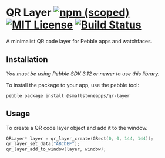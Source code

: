 # QR Layer [![npm (scoped)](https://img.shields.io/npm/v/@smallstoneapps/qr-layer.svg?maxAge=2592000&style=flat-square)](https://www.npmjs.com/package/@smallstoneapps/qr-layer)&nbsp;[![MIT License](http://img.shields.io/badge/license-MIT-lightgray.svg?style=flat-square)](./LICENSE) [![Build Status](https://www.bitrise.io/app/6e10bf974a072362.svg?token=5KP1NfZZVZNq78OzvXneUg)](https://www.bitrise.io/app/6e10bf974a072362)

A minimalist QR code layer for Pebble apps and watchfaces.

## Installation

*You must be using Pebble SDK 3.12 or newer to use this library.*

To install the package to your app, use the pebble tool:

```
pebble package install @smallstoneapps/qr-layer
```

## Usage

To create a QR code layer object and add it to the window.

```c
QRLayer* layer = qr_layer_create(GRect(0, 0, 144, 144));
qr_layer_set_data("ABCDEF");
qr_layer_add_to_window(layer, window);
```
